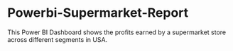 # Powerbi-Supermarket-Report

This Power BI Dashboard shows the profits earned by a supermarket store across different segments in USA.
